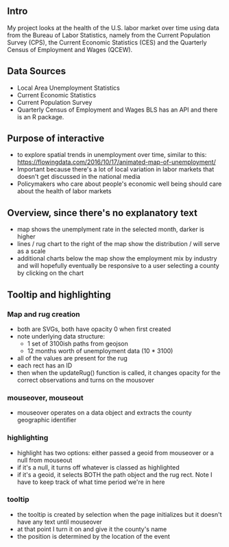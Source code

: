## Intro

My project looks at the health of the U.S. labor market over time using data from the Bureau of Labor Statistics, namely from the Current Population Survey (CPS), the Current Economic Statistics (CES) and the Quarterly Census of Employment and Wages (QCEW).

## Data Sources
- Local Area Unemployment Statistics
- Current Economic Statistics
- Current Population Survey
- Quarterly Census of Employment and Wages
BLS has an API and there is an R package.

## Purpose of interactive
- to explore spatial trends in unemployment over time, similar to this: https://flowingdata.com/2016/10/17/animated-map-of-unemployment/
- Important because there's a lot of local variation in labor markets that doesn't get discussed in the national media
- Policymakers who care about people's economic well being should care about the health of labor markets

## Overview, since there's no explanatory text
- map shows the unemplyment rate in the selected month, darker is higher
- lines / rug chart to the right of the map show the distribution / will serve as a scale 
- additional charts below the map show the employment mix by industry and will hopefully eventually be responsive to a user selecting a county by clicking on the chart

## Tooltip and highlighting

### Map and rug creation
- both are SVGs, both have opacity 0 when first created
- note underlying data structure: 
    - 1 set of 3100ish paths from geojson 
    - 12 months worth of unemployment data (10 * 3100)
- all of the values are present for the rug
- each rect has an ID
- then when the updateRug() function is called, it changes opacity for the correct observations and turns on the mousover 

### mouseover, mouseout 
- mouseover operates on a data object and extracts the county geographic identifier

### highlighting 
- highlight has two options: either passed a geoid from mouseover or a null from mouseout
- if it's a null, it turns off whatever is classed as highlighted
- if it's a geoid, it selects BOTH the path object and the rug rect. Note I have to keep track of what time period we're in here

### tooltip
- the tooltip is created by selection when the page initializes but it doesn't have any text until mouseover
- at that point I turn it on and give it the county's name
- the position is determined by the location of the event
